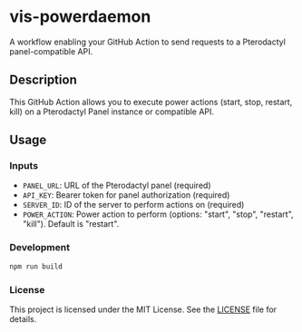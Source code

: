 # vis-powerdaemon

A workflow enabling your GitHub Action to send requests to a Pterodactyl panel-compatible API.

## Description

This GitHub Action allows you to execute power actions (start, stop, restart, kill) on a Pterodactyl Panel instance or compatible API.

## Usage

### Inputs

- `PANEL_URL`: URL of the Pterodactyl panel (required)
- `API_KEY`: Bearer token for panel authorization (required)
- `SERVER_ID`: ID of the server to perform actions on (required)
- `POWER_ACTION`: Power action to perform (options: "start", "stop", "restart", "kill"). Default is "restart".

### Development

```bash
npm run build
```

### License 

This project is licensed under the MIT License. See the [LICENSE](./LICENSE) file for details.

